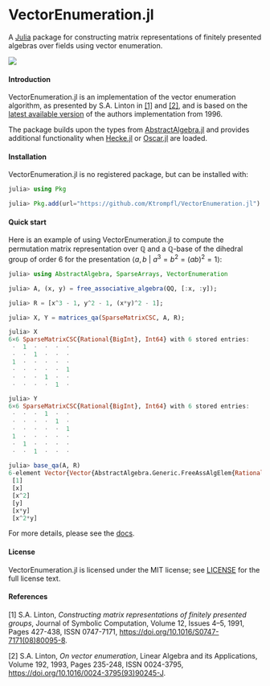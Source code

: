# VectorEnumeration.jl

A [Julia](https://julialang.org) package for constructing matrix representations of finitely presented algebras over fields using vector enumeration.

[![](https://img.shields.io/badge/docs-dev-blue.svg)](https://ktrompfl.github.io/VectorEnumeration.jl/dev)

#### Introduction
VectorEnumeration.jl is an implementation of the vector enumeration algorithm, as presented by S.A. Linton in [[1]](https://github.com/Ktrompfl/VectorEnumeration.jl#references) and [[2]](https://github.com/Ktrompfl/VectorEnumeration.jl#references), and is based on the [latest available version](https://github.com/gap-packages/ve) of the authors implementation from 1996.

The package builds upon the types from [AbstractAlgebra.jl](https://github.com/Nemocas/AbstractAlgebra.jl) and provides additional functionality when [Hecke.jl](https://github.com/thofma/Hecke.jl) or [Oscar.jl](https://github.com/oscar-system/Oscar.jl) are loaded.

#### Installation
VectorEnumeration.jl is no registered package, but can be installed with:

```julia
julia> using Pkg

julia> Pkg.add(url="https://github.com/Ktrompfl/VectorEnumeration.jl")
```
 
#### Quick start
Here is an example of using VectorEnumeration.jl to compute the permutation matrix representation over $\mathbb{Q}$ and a $\mathbb{Q}$-base of the dihedral group of order 6 for the presentation $\langle a, b\ |\ a^3 = b^2 = (ab)^2 =1 \rangle$:

```julia
julia> using AbstractAlgebra, SparseArrays, VectorEnumeration

julia> A, (x, y) = free_associative_algebra(QQ, [:x, :y]);

julia> R = [x^3 - 1, y^2 - 1, (x*y)^2 - 1];

julia> X, Y = matrices_qa(SparseMatrixCSC, A, R);

julia> X
6×6 SparseMatrixCSC{Rational{BigInt}, Int64} with 6 stored entries:
 ⋅  1  ⋅  ⋅  ⋅  ⋅
 ⋅  ⋅  1  ⋅  ⋅  ⋅
 1  ⋅  ⋅  ⋅  ⋅  ⋅
 ⋅  ⋅  ⋅  ⋅  ⋅  1
 ⋅  ⋅  ⋅  1  ⋅  ⋅
 ⋅  ⋅  ⋅  ⋅  1  ⋅

julia> Y
6×6 SparseMatrixCSC{Rational{BigInt}, Int64} with 6 stored entries:
 ⋅  ⋅  ⋅  1  ⋅  ⋅
 ⋅  ⋅  ⋅  ⋅  1  ⋅
 ⋅  ⋅  ⋅  ⋅  ⋅  1
 1  ⋅  ⋅  ⋅  ⋅  ⋅
 ⋅  1  ⋅  ⋅  ⋅  ⋅
 ⋅  ⋅  1  ⋅  ⋅  ⋅

julia> base_qa(A, R)
6-element Vector{Vector{AbstractAlgebra.Generic.FreeAssAlgElem{Rational{BigInt}}}}:
 [1]
 [x]
 [x^2]
 [y]
 [x*y]
 [x^2*y]
```

For more details, please see the [docs](https://ktrompfl.github.io/VectorEnumeration.jl/dev/).

#### License
VectorEnumeration.jl is licensed under the MIT license; see [LICENSE](./LICENSE) for the full license text.

#### References

[1] S.A. Linton, *Constructing matrix representations of finitely presented groups*,
Journal of Symbolic Computation, Volume 12, Issues 4–5, 1991, Pages 427-438, ISSN 0747-7171,
<https://doi.org/10.1016/S0747-7171(08)80095-8>.

[2] S.A. Linton, *On vector enumeration*, 
Linear Algebra and its Applications, Volume 192, 1993, Pages 235-248, ISSN 0024-3795,
<https://doi.org/10.1016/0024-3795(93)90245-J>.